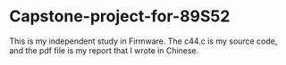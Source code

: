 # Capstone-project-for-89S52
This is my independent study in Firmware.
The c44.c is my source code, and the pdf file is my report that I wrote in Chinese.
